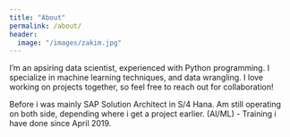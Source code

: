 ```yaml
---
title: "About"
permalink: /about/
header:
  image: "/images/zakim.jpg"
---
```


I’m an apsiring data scientist, experienced with Python programming. I specialize in machine learning techniques, and data wrangling. I love working on projects together, so feel free to reach out for collaboration!

Before i was mainly SAP Solution Architect in S/4 Hana. Am still operating on both side, depending where i get a project earlier.
(AI/ML) - Training i have done since April 2019. 
